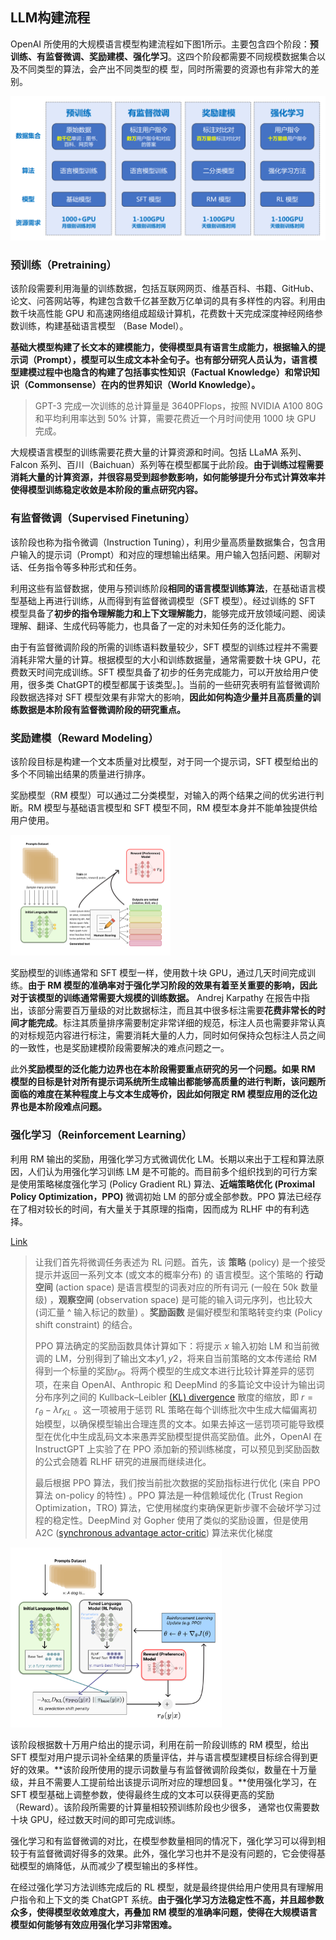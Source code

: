 ## LLM构建流程

OpenAI 所使用的大规模语言模型构建流程如下图1所示。主要包含四个阶段：**预训练、有监督微调、奖励建模、强化学习**。这四个阶段都需要不同规模数据集合以及不同类型的算法，会产出不同类型的模 型，同时所需要的资源也有非常大的差别。

<img src="..\..\img\llm-basic\openai-flow.png" alt="图片" style="zoom:50%;" />

### 预训练（Pretraining）

该阶段需要利用海量的训练数据，包括互联网网页、维基百科、书籍、GitHub、 论文、问答网站等，构建包含数千亿甚至数万亿单词的具有多样性的内容。利用由数千块高性能 GPU 和高速网络组成超级计算机，花费数十天完成深度神经网络参数训练，构建基础语言模型 （Base Model）。

**基础大模型构建了长文本的建模能力，使得模型具有语言生成能力，根据输入的提示词（Prompt），模型可以生成文本补全句子。也有部分研究人员认为，语言模型建模过程中也隐含的构建了包括事实性知识（Factual Knowledge）和常识知识（Commonsense）在内的世界知识（World Knowledge）。**

> GPT-3 完成一次训练的总计算量是 3640PFlops，按照 NVIDIA A100 80G 和平均利用率达到 50% 计算，需要花费近一个月时间使用 1000 块 GPU 完成。

大规模语言模型的训练需要花费大量的计算资源和时间。包括 LLaMA 系列、Falcon 系列、百川（Baichuan）系列等在模型都属于此阶段。**由于训练过程需要消耗大量的计算资源，并很容易受到超参数影响，如何能够提升分布式计算效率并使得模型训练稳定收敛是本阶段的重点研究内容。**

### **有监督微调（Supervised Finetuning）**

该阶段也称为指令微调（Instruction Tuning），利用少量高质量数据集合，包含用户输入的提示词（Prompt）和对应的理想输出结果。用户输入包括问题、闲聊对话、任务指令等多种形式和任务。

利用这些有监督数据，使用与预训练阶段**相同的语言模型训练算法**，在基础语言模型基础上再进行训练，从而得到有监督微调模型（SFT 模型）。经过训练的 SFT 模型具备了**初步的指令理解能力和上下文理解能力**，能够完成开放领域问题、阅读理解、翻译、生成代码等能力，也具备了一定的对未知任务的泛化能力。

由于有监督微调阶段的所需的训练语料数量较少，SFT 模型的训练过程并不需要消耗非常大量的计算。根据模型的大小和训练数据量，通常需要数十块 GPU，花费数天时间完成训练。SFT 模型具备了初步的任务完成能力，可以开放给用户使用，很多类 ChatGPT的模型都属于该类型。]。当前的一些研究表明有监督微调阶段数据选择对 SFT 模型效果有非常大的影响，**因此如何构造少量并且高质量的训练数据是本阶段有监督微调阶段的研究重点。**

### 奖励建模（Reward Modeling）

该阶段目标是构建一个文本质量对比模型，对于同一个提示词，SFT 模型给出的多个不同输出结果的质量进行排序。

奖励模型（RM 模型）可以通过二分类模型，对输入的两个结果之间的优劣进行判断。RM 模型与基础语言模型和 SFT 模型不同，RM 模型本身并不能单独提供给用户使用。

<img src="..\..\img\llm-basic\reward-modeling.png" alt="img" style="zoom: 25%;" />

奖励模型的训练通常和 SFT 模型一样，使用数十块 GPU，通过几天时间完成训练。**由于 RM 模型的准确率对于强化学习阶段的效果有着至关重要的影响，因此对于该模型的训练通常需要大规模的训练数据。** Andrej Karpathy 在报告中指出，该部分需要百万量级的对比数据标注，而且其中很多标注需要**花费非常长的时间才能完成**。标注其质量排序需要制定非常详细的规范，标注人员也需要非常认真的对标规范内容进行标注，需要消耗大量的人力，同时如何保持众包标注人员之间的一致性，也是奖励建模阶段需要解决的难点问题之一。

此外**奖励模型的泛化能力边界也在本阶段需要重点研究的另一个问题。如果 RM 模型的目标是针对所有提示词系统所生成输出都能够高质量的进行判断，该问题所面临的难度在某种程度上与文本生成等价，因此如何限定 RM 模型应用的泛化边界也是本阶段难点问题。**

### 强化学习（Reinforcement Learning）

利用 RM 输出的奖励，用强化学习方式微调优化 LM。长期以来出于工程和算法原因，人们认为用强化学习训练 LM 是不可能的。而目前多个组织找到的可行方案是使用策略梯度强化学习 (Policy Gradient RL) 算法、**近端策略优化 (Proximal Policy Optimization，PPO)** 微调初始 LM 的部分或全部参数。PPO 算法已经存在了相对较长的时间，有大量关于其原理的指南，因而成为 RLHF 中的有利选择。

[Link](https://huggingface.co/blog/zh/rlhf)

> 让我们首先将微调任务表述为 RL 问题。首先，该 **策略** (policy) 是一个接受提示并返回一系列文本 (或文本的概率分布) 的 语言模型。这个策略的 **行动空间** (action space) 是语言模型的词表对应的所有词元 (一般在 50k 数量级) ，**观察空间** (observation space) 是可能的输入词元序列，也比较大 (词汇量 ^ 输入标记的数量) 。**奖励函数** 是偏好模型和策略转变约束 (Policy shift constraint) 的结合。
>
> PPO 算法确定的奖励函数具体计算如下：将提示 $x$ 输入初始 LM 和当前微调的 LM，分别得到了输出文本$y1, y2$，将来自当前策略的文本传递给 RM 得到一个标量的奖励$r_\theta$。将两个模型的生成文本进行比较计算差异的惩罚项，在来自 OpenAI、Anthropic 和 DeepMind 的多篇论文中设计为输出词分布序列之间的 Kullback–Leibler [(KL) divergence](https://en.wikipedia.org/wiki/Kullback–Leibler_divergence) 散度的缩放，即 $r = r_\theta-\lambda r_{KL}$ 。这一项被用于惩罚 RL 策略在每个训练批次中生成大幅偏离初始模型，以确保模型输出合理连贯的文本。如果去掉这一惩罚项可能导致模型在优化中生成乱码文本来愚弄奖励模型提供高奖励值。此外，OpenAI 在 InstructGPT 上实验了在 PPO 添加新的预训练梯度，可以预见到奖励函数的公式会随着 RLHF 研究的进展而继续进化。
>
> 最后根据 PPO 算法，我们按当前批次数据的奖励指标进行优化 (来自 PPO 算法 on-policy 的特性) 。PPO 算法是一种信赖域优化 (Trust Region Optimization，TRO) 算法，它使用梯度约束确保更新步骤不会破坏学习过程的稳定性。DeepMind 对 Gopher 使用了类似的奖励设置，但是使用 A2C ([synchronous advantage actor-critic](http://proceedings.mlr.press/v48/mniha16.html?ref=https://githubhelp.com)) 算法来优化梯度



<img src="..\..\img\llm-basic\rlhf.png" alt="img" style="zoom:33%;" />



该阶段根据数十万用户给出的提示词，利用在前一阶段训练的 RM 模型，给出 SFT 模型对用户提示词补全结果的质量评估，并与语言模型建模目标综合得到更好的效果。**该阶段所使用的提示词数量与有监督微调阶段类似，数量在十万量级，并且不需要人工提前给出该提示词所对应的理想回复。**使用强化学习，在 SFT 模型基础上调整参数，使得最终生成的文本可以获得更高的奖励（Reward）。该阶段所需要的计算量相较预训练阶段也少很多， 通常也仅需要数十块 GPU，经过数天时间的即可完成训练。

强化学习和有监督微调的对比，在模型参数量相同的情况下，强化学习可以得到相较于有监督微调好得多的效果。此外，强化学习也并不是没有问题的，它会使得基础模型的熵降低，从而减少了模型输出的多样性。

在经过强化学习方法训练完成后的 RL 模型，就是最终提供给用户使用具有理解用户指令和上下文的类 ChatGPT 系统。**由于强化学习方法稳定性不高，并且超参数众多，使得模型收敛难度大，再叠加 RM 模型的准确率问题，使得在大规模语言模型如何能够有效应用强化学习非常困难。**

